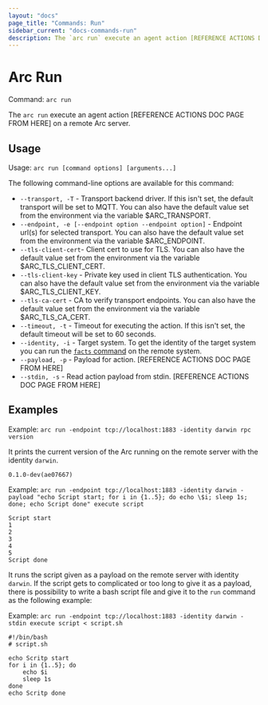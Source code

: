 ```yaml
---
layout: "docs"
page_title: "Commands: Run"
sidebar_current: "docs-commands-run"
description: The `arc run` execute an agent action [REFERENCE ACTIONS DOC PAGE FROM HERE] on a remote Arc server.
---
```


# Arc Run

Command: `arc run`

The `arc run` execute an agent action [REFERENCE ACTIONS DOC PAGE FROM HERE] on a remote Arc server.

## Usage

Usage: `arc run [command options] [arguments...]`

The following command-line options are available for this command:

* `--transport, -T` - Transport backend driver. If this isn't set, the default transport will be set to MQTT. You can
also have the default value set from the environment via the variable $ARC_TRANSPORT.
* `--endpoint, -e [--endpoint option --endpoint option]` -	Endpoint url(s) for selected transport. You can also have
the default value set from the environment via the variable $ARC_ENDPOINT.
* `--tls-client-cert`- Client cert to use for TLS. You can also have the default value set from the environment via
the variable $ARC_TLS_CLIENT_CERT.
* `--tls-client-key` - Private key used in client TLS authentication. You can also have the default value set from
the environment via the variable $ARC_TLS_CLIENT_KEY.
* `--tls-ca-cert` - CA to verify transport endpoints. You can also have the default value set from the environment via
the variable $ARC_TLS_CA_CERT.
* `--timeout, -t` -  Timeout for executing the action. If this isn't set, the default timeout will be set to 60 seconds.
* `--identity, -i` - Target system. To get the identity of the target system you can run the [`facts` command](/docs/commands/facts.html) on the
remote system.
* `--payload, -p` - Payload for action. [REFERENCE ACTIONS DOC PAGE FROM HERE]
* `--stdin, -s` - Read action payload from stdin. [REFERENCE ACTIONS DOC PAGE FROM HERE]

## Examples

Example: `arc run -endpoint tcp://localhost:1883 -identity darwin rpc version`

It prints the current version of the Arc running on the remote server with the identity `darwin`.

```text
0.1.0-dev(ae07667)
```

Example: `arc run -endpoint tcp://localhost:1883 -identity darwin -payload "echo Script start; for i in {1..5}; do echo \$i; sleep 1s; done; echo Script done" execute script`

```text
Script start
1
2
3
4
5
Script done
```

It runs the script given as a payload on the remote server with identity `darwin`. If the script gets to complicated or too long to give it as a payload, there is possibility to
write a bash script file and give it to the `run` command as the following example:

Example: `arc run -endpoint tcp://localhost:1883 -identity darwin -stdin execute script < script.sh`

```text
#!/bin/bash
# script.sh

echo Scritp start
for i in {1..5}; do
	echo $i
	sleep 1s
done
echo Scritp done
```
